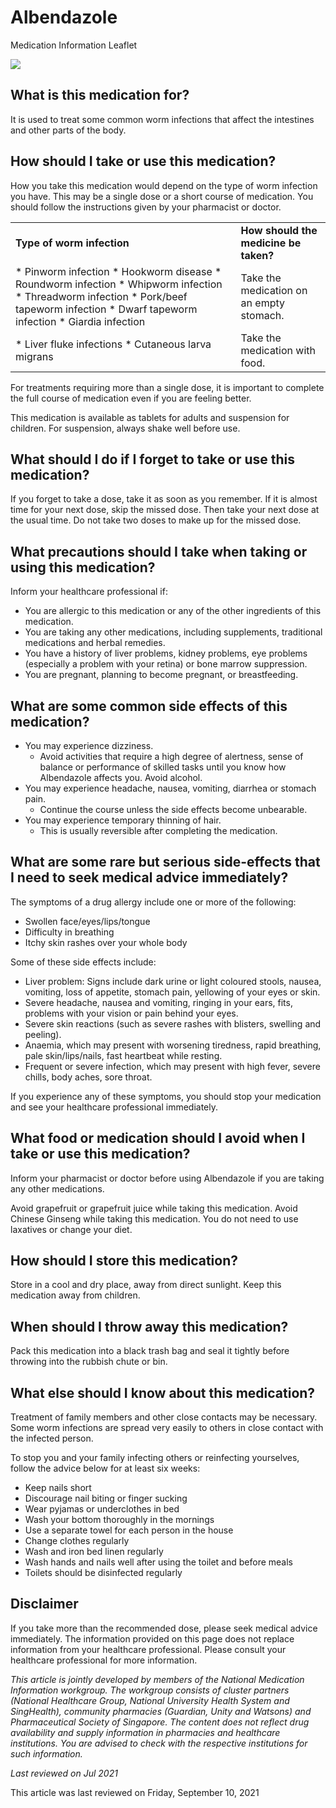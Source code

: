 # Albendazole

Medication Information Leaflet

![](https://ch-api.healthhub.sg/api/public/content/79d38a4944ac456b89fb1c414aaffb9e?v=4be6aaf5&t=azheaderimage)

What is this medication for?
----------------------------

It is used to treat some common worm infections that affect the intestines and other parts of the body.

How should I take or use this medication?
-----------------------------------------

How you take this medication would depend on the type of worm infection you have. This may be a single dose or a short course of medication. You should follow the instructions given by your pharmacist or doctor. 

|  |  |
| --- | --- |
| **​Type of worm infection** | **​How should the medicine be taken?** |
| * Pinworm infection * Hookworm disease * Roundworm infection * Whipworm infection * Threadworm infection * Pork/beef tapeworm infection * Dwarf tapeworm infection * Giardia infection | ​Take the medication on an empty stomach. |
| * ​Liver fluke infections * Cutaneous larva migrans | ​Take the medication with food. |

For treatments requiring more than a single dose, it is important to complete the full course of medication even if you are feeling better.

This medication is available as tablets for adults and suspension for children. For suspension, always shake well before use.

What should I do if I forget to take or use this medication?
------------------------------------------------------------

If you forget to take a dose, take it as soon as you remember. If it is almost time for your next dose, skip the missed dose. Then take your next dose at the usual time. Do not take two doses to make up for the missed dose.

What precautions should I take when taking or using this medication?
--------------------------------------------------------------------

Inform your healthcare professional if:

* You are allergic to this medication or any of the other ingredients of this medication.
* You are taking any other medications, including supplements, traditional medications and herbal remedies.
* You have a history of liver problems, kidney problems, eye problems (especially a problem with your retina) or bone marrow suppression.
* You are pregnant, planning to become pregnant, or breastfeeding.

What are some common side effects of this medication?
-----------------------------------------------------

* You may experience dizziness.
  + Avoid activities that require a high degree of alertness, sense of balance or performance of skilled tasks until you know how Albendazole affects you. Avoid alcohol.
* You may experience headache, nausea, vomiting, diarrhea or stomach pain.
  + Continue the course unless the side effects become unbearable.
* You may experience temporary thinning of hair.
  + This is usually reversible after completing the medication.

What are some rare but serious side-effects that I need to seek medical advice immediately?
-------------------------------------------------------------------------------------------

The symptoms of a drug allergy include one or more of the following:

* Swollen face/eyes/lips/tongue
* Difficulty in breathing
* Itchy skin rashes over your whole body

Some of these side effects include:

* Liver problem: Signs include dark urine or light coloured stools, nausea, vomiting, loss of appetite, stomach pain, yellowing of your eyes or skin.
* Severe headache, nausea and vomiting, ringing in your ears, fits, problems with your vision or pain behind your eyes.
* Severe skin reactions (such as severe rashes with blisters, swelling and peeling).
* Anaemia, which may present with worsening tiredness, rapid breathing, pale skin/lips/nails, fast heartbeat while resting.
* Frequent or severe infection, which may present with high fever, severe chills, body aches, sore throat.

If you experience any of these symptoms, you should stop your medication and see your healthcare professional immediately.

What food or medication should I avoid when I take or use this medication?
--------------------------------------------------------------------------

Inform your pharmacist or doctor before using Albendazole if you are taking any other medications.

Avoid grapefruit or grapefruit juice while taking this medication. Avoid Chinese Ginseng while taking this medication. You do not need to use laxatives or change your diet.

How should I store this medication?
-----------------------------------

Store in a cool and dry place, away from direct sunlight. Keep this medication away from children. 

When should I throw away this medication?
-----------------------------------------

Pack this medication into a black trash bag and seal it tightly before throwing into the rubbish chute or bin.

What else should I know about this medication?
----------------------------------------------

Treatment of family members and other close contacts may be necessary. Some worm infections are spread very easily to others in close contact with the infected person.

To stop you and your family infecting others or reinfecting yourselves, follow the advice below for at least six weeks:

* Keep nails short
* Discourage nail biting or finger sucking
* Wear pyjamas or underclothes in bed
* Wash your bottom thoroughly in the mornings
* Use a separate towel for each person in the house
* Change clothes regularly
* Wash and iron bed linen regularly
* Wash hands and nails well after using the toilet and before meals
* Toilets should be disinfected regularly

Disclaimer
----------

If you take more than the recommended dose, please seek medical advice immediately. The information provided on this page does not replace information from your healthcare professional. Please consult your healthcare professional for more information.

*This article is jointly developed by members of the National Medication Information workgroup. The workgroup consists of cluster partners (National Healthcare Group, National University Health System and SingHealth), community pharmacies (Guardian, Unity and Watsons) and Pharmaceutical Society of Singapore. The content does not reflect drug availability and supply information in pharmacies and healthcare institutions. You are advised to check with the respective institutions for such information.*

*Last reviewed on Jul 2021*

This article was last reviewed on
Friday, September 10, 2021